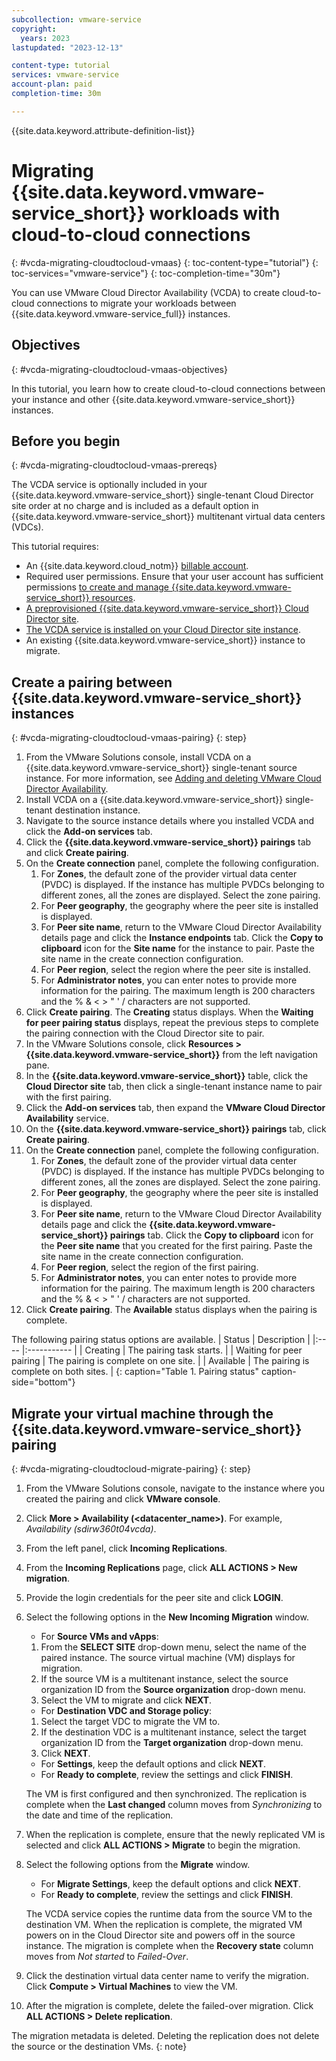 ```yaml
---
subcollection: vmware-service
copyright:
  years: 2023
lastupdated: "2023-12-13"

content-type: tutorial
services: vmware-service
account-plan: paid
completion-time: 30m

---
```

{{site.data.keyword.attribute-definition-list}}

# Migrating {{site.data.keyword.vmware-service_short}} workloads with cloud-to-cloud connections
{: #vcda-migrating-cloudtocloud-vmaas}
{: toc-content-type="tutorial"}
{: toc-services="vmware-service"}
{: toc-completion-time="30m"}

You can use VMware Cloud Director Availability (VCDA) to create cloud-to-cloud connections to migrate your workloads between {{site.data.keyword.vmware-service_full}} instances.

## Objectives
{: #vcda-migrating-cloudtocloud-vmaas-objectives}

In this tutorial, you learn how to create cloud-to-cloud connections between your instance and other {{site.data.keyword.vmware-service_short}} instances.

## Before you begin
{: #vcda-migrating-cloudtocloud-vmaas-prereqs}

The VCDA service is optionally included in your {{site.data.keyword.vmware-service_short}} single-tenant Cloud Director site order at no charge and is included as a default option in {{site.data.keyword.vmware-service_short}} multitenant virtual data centers (VDCs).

This tutorial requires:

* An {{site.data.keyword.cloud_notm}} [billable account](/docs/account?topic=account-accounts).
* Required user permissions. Ensure that your user account has sufficient permissions [to create and manage {{site.data.keyword.vmware-service_short}} resources](/docs/vmware-service?topic=vmware-service-getting-started).
* [A preprovisioned {{site.data.keyword.vmware-service_short}} Cloud Director site](/docs/vmwaresolutions?topic=vmwaresolutions-tenant-ordering).
* [The VCDA service is installed on your Cloud Director site instance](/docs/vmware-service?topic=vmware-service-vcda-adding-deleting).
* An existing {{site.data.keyword.vmware-service_short}} instance to migrate.

## Create a pairing between {{site.data.keyword.vmware-service_short}} instances
{: #vcda-migrating-cloudtocloud-vmaas-pairing}
{: step}

1. From the VMware Solutions console, install VCDA on a {{site.data.keyword.vmware-service_short}} single-tenant source instance. For more information, see [Adding and deleting VMware Cloud Director Availability](/docs/vmware-service?topic=vmware-service-vcda-adding-deleting#vcda-adding-deleting-add-proc).
2. Install VCDA on a {{site.data.keyword.vmware-service_short}} single-tenant destination instance.
3. Navigate to the source instance details where you installed VCDA and click the **Add-on services** tab.
4. Click the **{{site.data.keyword.vmware-service_short}} pairings** tab and click **Create pairing**.
5. On the **Create connection** panel, complete the following configuration.
   1. For **Zones**, the default zone of the provider virtual data center (PVDC) is displayed. If the instance has multiple PVDCs belonging to different zones, all the zones are displayed. Select the zone pairing.
   2. For **Peer geography**, the geography where the peer site is installed is displayed.
   3. For **Peer site name**, return to the VMware Cloud Director Availability details page and click the **Instance endpoints** tab. Click the **Copy to clipboard** icon for the **Site name** for the instance to pair. Paste the site name in the create connection configuration.
   4. For **Peer region**, select the region where the peer site is installed.
   5. For **Administrator notes**, you can enter notes to provide more information for the pairing. The maximum length is 200 characters and the % & < > " ' / characters are not supported.
6.	Click **Create pairing**. The **Creating** status displays. When the **Waiting for peer pairing status** displays, repeat the previous steps to complete the pairing connection with the Cloud Director site to pair.
7. In the VMware Solutions console, click **Resources > {{site.data.keyword.vmware-service_short}}** from the left navigation pane.
8. In the **{{site.data.keyword.vmware-service_short}}** table, click the **Cloud Director site** tab, then click a single-tenant instance name to pair with the first pairing.
9. Click the **Add-on services** tab, then expand the **VMware Cloud Director Availability** service.
10. On the **{{site.data.keyword.vmware-service_short}} pairings** tab, click **Create pairing**.
11. On the **Create connection** panel, complete the following configuration.
      1. For **Zones**, the default zone of the provider virtual data center (PVDC) is displayed. If the instance has multiple PVDCs belonging to different zones, all the zones are displayed. Select the zone pairing.
      2. For **Peer geography**, the geography where the peer site is installed is displayed.
      3. For **Peer site name**, return to the VMware Cloud Director Availability details page and click the **{{site.data.keyword.vmware-service_short}} pairings** tab. Click the **Copy to clipboard** icon for the **Peer site name** that you created for the first pairing. Paste the site name in the create connection configuration.
      4. For **Peer region**, select the region of the first pairing.
      5. For **Administrator notes**, you can enter notes to provide more information for the pairing. The maximum length is 200 characters and the % & < > " ' / characters are not supported.
12. Click **Create pairing**. The **Available** status displays when the pairing is complete.

The following pairing status options are available.
| Status | Description |
|:---- |:----------- |
| Creating | The pairing task starts. |
| Waiting for peer pairing | The pairing is complete on one site. |
| Available | The pairing is complete on both sites. |
{: caption="Table 1. Pairing status" caption-side="bottom"}

## Migrate your virtual machine through the {{site.data.keyword.vmware-service_short}} pairing
{: #vcda-migrating-cloudtocloud-migrate-pairing}
{: step}

1. From the VMware Solutions console, navigate to the instance where you created the pairing and click **VMware console**.
2. Click **More > Availability (<datacenter_name>)**. For example, *Availability (sdirw360t04vcda)*.
3. From the left panel, click **Incoming Replications**.
4. From the **Incoming Replications** page, click **ALL ACTIONS > New migration**.
5. Provide the login credentials for the peer site and click **LOGIN**.
6. Select the following options in the **New Incoming Migration** window.
   * For **Source VMs and vApps**:
   1. From the **SELECT SITE** drop-down menu, select the name of the paired instance. The source virtual machine (VM) displays for migration.
   2. If the source VM is a multitenant instance, select the source organization ID from the **Source organization** drop-down menu.
   3. Select the VM to migrate and click **NEXT**.
   * For **Destination VDC and Storage policy**:
   1. Select the target VDC to migrate the VM to.
   2. If the destination VDC is a multitenant instance, select the target organization ID from the **Target organization** drop-down menu.
   3. Click **NEXT**.
   * For **Settings**, keep the default options and click **NEXT**.
   * For **Ready to complete**, review the settings and click **FINISH**.

   The VM is first configured and then synchronized. The replication is complete when the **Last changed** column moves from *Synchronizing* to the date and time of the replication.

7. When the replication is complete, ensure that the newly replicated VM is selected and click **ALL ACTIONS > Migrate** to begin the migration.
8. Select the following options from the **Migrate** window.
   * For **Migrate Settings**, keep the default options and click **NEXT**.
   * For **Ready to complete**, review the settings and click **FINISH**.

   The VCDA service copies the runtime data from the source VM to the destination VM. When the replication is complete, the migrated VM powers on in the Cloud Director site and powers off in the source instance. The migration is complete when the **Recovery state** column moves from *Not started* to *Failed-Over*.

9. Click the destination virtual data center name to verify the migration. Click **Compute > Virtual Machines** to view the VM.
10. After the migration is complete, delete the failed-over migration. Click **ALL ACTIONS > Delete replication**.

The migration metadata is deleted. Deleting the replication does not delete the source or the destination VMs.
{: note}

